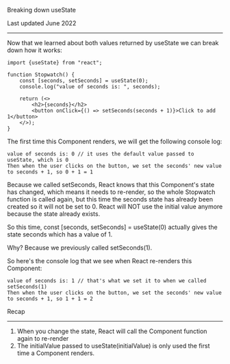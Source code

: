 Breaking down useState 

Last updated June 2022
****

Now that we learned about both values returned by useState we can break down how it works:

```
import {useState} from "react";

function Stopwatch() {
    const [seconds, setSeconds] = useState(0);
    console.log("value of seconds is: ", seconds);

    return (<>
        <h2>{seconds}</h2>
        <button onClick={() => setSeconds(seconds + 1)}>Click to add 1</button>
    </>);
}
```

The first time this Component renders, we will get the following console log:
```
value of seconds is: 0 // it uses the default value passed to useState, which is 0
Then when the user clicks on the button, we set the seconds' new value to seconds + 1, so 0 + 1 = 1
```
Because we called setSeconds, React knows that this Component's state has changed, which means it needs to re-render, so the whole Stopwatch function is called again, but this time the seconds state has already been created so it will not be set to 0.
React will NOT use the initial value anymore because the state already exists.

So this time, const [seconds, setSeconds] = useState(0) actually gives the state seconds which has a value of 1.

Why? Because we previously called setSeconds(1).

So here's the console log that we see when React re-renders this Component:

```
value of seconds is: 1 // that's what we set it to when we called setSeconds(1)
Then when the user clicks on the button, we set the seconds' new value to seconds + 1, so 1 + 1 = 2
```

Recap
*****
1. When you change the state, React will call the Component function again to re-render
2. The initialValue passed to useState(initialValue) is only used the first time a Component renders.
